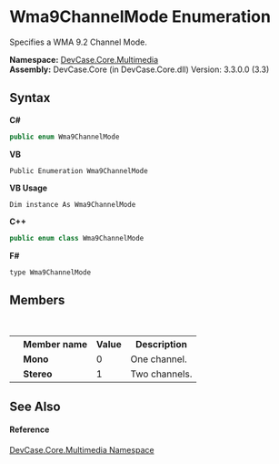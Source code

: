 # Wma9ChannelMode Enumeration
 

Specifies a WMA 9.2 Channel Mode.

**Namespace:**&nbsp;<a href="N_DevCase_Core_Multimedia">DevCase.Core.Multimedia</a><br />**Assembly:**&nbsp;DevCase.Core (in DevCase.Core.dll) Version: 3.3.0.0 (3.3)

## Syntax

**C#**<br />
``` C#
public enum Wma9ChannelMode
```

**VB**<br />
``` VB
Public Enumeration Wma9ChannelMode
```

**VB Usage**<br />
``` VB Usage
Dim instance As Wma9ChannelMode
```

**C++**<br />
``` C++
public enum class Wma9ChannelMode
```

**F#**<br />
``` F#
type Wma9ChannelMode
```


## Members
&nbsp;<table><tr><th></th><th>Member name</th><th>Value</th><th>Description</th></tr><tr><td /><td target="F:DevCase.Core.Multimedia.Wma9ChannelMode.Mono">**Mono**</td><td>0</td><td>One channel.</td></tr><tr><td /><td target="F:DevCase.Core.Multimedia.Wma9ChannelMode.Stereo">**Stereo**</td><td>1</td><td>Two channels.</td></tr></table>

## See Also


#### Reference
<a href="N_DevCase_Core_Multimedia">DevCase.Core.Multimedia Namespace</a><br />
